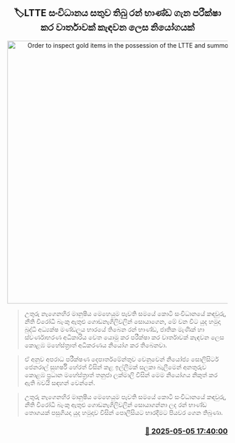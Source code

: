 <p align='center'><b><h2 align='center' title='Order to inspect gold items in the possession of the LTTE and summon a report'>🏷LTTE සංවිධානය සතුව තිබු රන් භාණ්ඩ ගැන පරීක්ෂා කර වාර්තාවක් කැඳවන ලෙස නියෝගයක්
</h2></b></p>
<p align='center'><img src='https://helakuru.sgp1.cdn.digitaloceanspaces.com/esana/images/lib/court-2-archived.jpg' width='600' alt='Order to inspect gold items in the possession of the LTTE and summon a report'></p>

> උතුරු නැගෙනහිර මානුෂීය මෙහෙයුම පැවති සමයේ කොටි සංවිධානයේ කඳවුරු, නීති විරෝධී බැංකු ඇතුළු ගොඩනැගිලිවලින් සොයාගෙන, මේ වන විට යුද හමුදා බුද්ධි අධ්‍යක්ෂ මණ්ඩලය භාරයේ තිබෙන රන් භාණ්ඩ, ජාතික මැණික් හා ස්වර්ණාභරණ අධිකාරිය වෙත යොමු කර පරීක්ෂා කර වාර්තාවක් කැඳවන ලෙස කොළඹ මහේස්ත්‍රාත් අධිකරණය නියෝග කර තිබෙනවා.

> ඒ අනුව අපරාධ පරීක්ෂණ දෙපාර්තමේන්තුව වෙනුවෙන් නියෝජ්‍ය සොලිසිටර් ජෙනරාල් සුහර්ෂි හේරත් විසින් කළ ඉල්ලීමක් සලකා බැලීමෙන් අනතුරුව කොළඹ ප්‍රධාන මහේස්ත්‍රාත් තනුජා ලක්මාලි විසින් මෙම නියෝගය නිකුත් කර ඇති බවයි සඳහන් වෙන්නේ.

> උතුරු නැගෙනහිර මානුෂීය මෙහෙයුම පැවති සමයේ කොටි සංවිධානයේ කඳවුරු, නීති විරෝධී බැංකු ඇතුළු ගොඩනැගිලිවලින් සොයාගන්නා ලද රන් භාණ්ඩ තොගයක් පසුගියදා යුද හමුදාව විසින් පොලීසියට භාරදීමට පියවර ගෙන තිබුණා.



<h3 align='right'><a href='https://www.helakuru.lk/esana/p/109814/'>📅 2025-05-05 17:40:00</a></h3>
